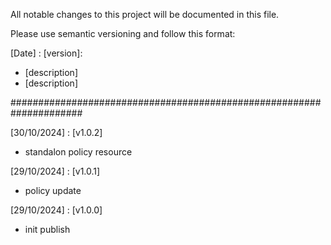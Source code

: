 All notable changes to this project will be documented in this file.

Please use semantic versioning and follow this format:

[Date] : [version]: 
- [description]
- [description]

#####################################################################

[30/10/2024] : [v1.0.2]
- standalon policy resource

[29/10/2024] : [v1.0.1]
- policy update

[29/10/2024] : [v1.0.0]
- init publish